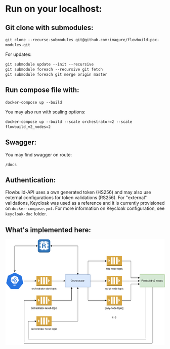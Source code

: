 # Run on your localhost:

## Git clone with submodules:
```
git clone --recurse-submodules git@github.com:imagure/flowbuild-poc-modules.git
```

For updates:
```
git submodule update --init --recursive
git submodule foreach --recursive git fetch
git submodule foreach git merge origin master
```

## Run compose file with:
```
docker-compose up --build
```

You may also run with scaling options:
```
docker-compose up --build --scale orchestrator=2 --scale flowbuild_v2_nodes=2
```
## Swagger:
You may find swagger on route: 
```
/docs
```

## Authentication:
Flowbuild-API uses a own generated token (HS256) and may also use external configurations for token validations (RS256).
For "external" validations, Keycloak was used as a reference and it is currently provisioned on ```docker-compose.yml```.
For more information on Keycloak configuration, see ```keycloak-doc``` folder. 

## What's implemented here:

![alt text](https://raw.githubusercontent.com/imagure/flowbuild-poc-modules/master/flowbuild-v3.drawio.png)
